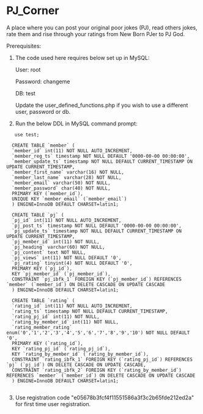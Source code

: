 # PJ_Corner
A place where you can post your original poor jokes (PJ), read others jokes, rate them and rise through your ratings from New Born PJer to PJ God.

Prerequisites:

1) The code used here requires below set up in MySQL:  

   User: root
   
   Password: changeme
   
   DB: test
   
   Update the user_defined_functions.php if you wish to use a different user, password or db.
   
2) Run the below DDL in MySQL command prompt:

```
   use test;
   
  CREATE TABLE `member` (
  `member_id` int(11) NOT NULL AUTO_INCREMENT,
  `member_reg_ts` timestamp NOT NULL DEFAULT '0000-00-00 00:00:00',
  `member_update_ts` timestamp NOT NULL DEFAULT CURRENT_TIMESTAMP ON UPDATE CURRENT_TIMESTAMP,
  `member_first_name` varchar(16) NOT NULL,
  `member_last_name` varchar(28) NOT NULL,
  `member_email` varchar(50) NOT NULL,
  `member_password` char(40) NOT NULL,
  PRIMARY KEY (`member_id`),
  UNIQUE KEY `member_email` (`member_email`)
  ) ENGINE=InnoDB DEFAULT CHARSET=latin1;
  
  CREATE TABLE `pj` (
  `pj_id` int(11) NOT NULL AUTO_INCREMENT,
  `pj_post_ts` timestamp NOT NULL DEFAULT '0000-00-00 00:00:00',
  `pj_update_ts` timestamp NOT NULL DEFAULT CURRENT_TIMESTAMP ON UPDATE CURRENT_TIMESTAMP,
  `pj_member_id` int(11) NOT NULL,
  `pj_heading` varchar(60) NOT NULL,
  `pj_content` text NOT NULL,
  `pj_views` int(11) NOT NULL DEFAULT '0',
  `pj_rating` tinyint(4) NOT NULL DEFAULT '0',
  PRIMARY KEY (`pj_id`),
  KEY `pj_member_id` (`pj_member_id`),
  CONSTRAINT `pj_ibfk_1` FOREIGN KEY (`pj_member_id`) REFERENCES `member` (`member_id`) ON DELETE CASCADE ON UPDATE CASCADE
  ) ENGINE=InnoDB DEFAULT CHARSET=latin1;
  
  CREATE TABLE `rating` (
  `rating_id` int(11) NOT NULL AUTO_INCREMENT,
  `rating_ts` timestamp NOT NULL DEFAULT CURRENT_TIMESTAMP,
  `rating_pj_id` int(11) NOT NULL,
  `rating_by_member_id` int(11) NOT NULL,
  `rating_member_rating` enum('0','1','2','3','4','5','6','7','8','9','10') NOT NULL DEFAULT '0',
  PRIMARY KEY (`rating_id`),
  KEY `rating_pj_id` (`rating_pj_id`),
  KEY `rating_by_member_id` (`rating_by_member_id`),
  CONSTRAINT `rating_ibfk_1` FOREIGN KEY (`rating_pj_id`) REFERENCES `pj` (`pj_id`) ON DELETE CASCADE ON UPDATE CASCADE,
  CONSTRAINT `rating_ibfk_2` FOREIGN KEY (`rating_by_member_id`) REFERENCES `member` (`member_id`) ON DELETE CASCADE ON UPDATE CASCADE
  ) ENGINE=InnoDB DEFAULT CHARSET=latin1;
  
```
  
3) Use registration code "e05678b3fcf4f11551586a3f3c2b65fde212ed2a" for first time user registration.    
